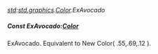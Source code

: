 _[std](../../modules/std/std-module.md):[std.graphics](../../modules/std/std-graphics.md).[Color](../../modules/std/std-graphics-color.md).ExAvocado_
##### Const ExAvocado:[Color](../../modules/std/std-graphics-color.md)
ExAvocado. Equivalent to New Color( .55,.69,.12 ).
